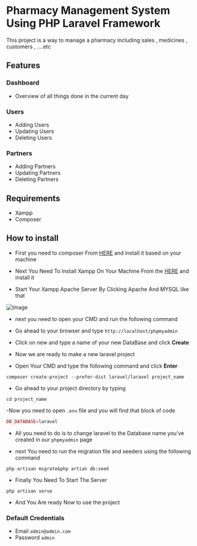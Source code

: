# Pharmacy Management System Using PHP Laravel Framework

This project is a way to manage a pharmacy including sales , medicines , customers , ....etc

## Features

### Dashboard

- Overview of all things done in the current day

### Users

- Adding Users
- Updating Users
- Deleting Users

### Partners

- Adding Partners
- Updating Partners
- Deleting Partners

## Requirements

- Xampp
- Composer

## How to install

- First you need to composer From [HERE](https://getcomposer.org/download/) and install it based on your machine

- Next You Need To Install Xampp On Your Machine From the [HERE](https://www.apachefriends.org/download.html) and install it

- Start Your Xampp Apache Server By Clicking Apache And MYSQL like that

![Image](https://codezips.com/wp-content/uploads/2020/07/xamppstart.png)

- next you need to open your CMD and run the following command

- Go ahead to your browser and type `http://localhost/phpmyadmin`

- Click on new and type a name of your new DataBase and click **Create**

- Now we are ready to make a new laravel project

- Open Your CMD and type the following command and click **Enter**

```console
composer create-project --prefer-dist laravel/laravel project_name
```

- Go ahead to your project directory by typing

```console
cd project_name
```

-Now you need to open `.env` file and you will find that block of code

```php
DB_DATABASE=laravel
```

- All you need to do is to change laravel to the Database name you've created in our `phpmyadmin` page

- next You need to run the migration file and seeders using the following command

```console
php artisan migrate&php artian db:seed
```

- Finally You Need To Start The Server

```console
php artisan serve
```

- And You Are ready Now to use the project

### Default Credentials

- Email `admin@admin.com`
- Password `admin`
